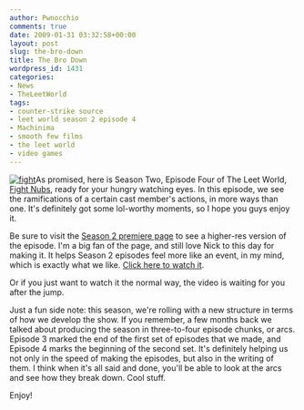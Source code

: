 ```yaml
---
author: Pwnocchio
comments: true
date: 2009-01-31 03:32:58+00:00
layout: post
slug: the-bro-down
title: The Bro Down
wordpress_id: 1431
categories:
- News
- TheLeetWorld
tags:
- counter-strike source
- leet world season 2 episode 4
- Machinima
- smooth few films
- the leet world
- video games
---
```


[![fight](http://smoothfewfilms.com/wp-content/uploads/2009/01/fight-246x300.jpg)](http://smoothfewfilms.com/wp-content/uploads/2009/01/fight.jpg)As promised, here is Season Two, Episode Four of The Leet World, [Fight Nubs](http://smoothfewfilms.com/2009/01/30/fight-nubs/), ready for your hungry watching eyes. In this episode, we see the ramifications of a certain cast member's actions, in more ways than one. It's definitely got some lol-worthy moments, so I hope you guys enjoy it.

Be sure to visit the [Season 2 premiere page](http://www.smoothfewfilms.com/premiere) to see a higher-res version of the episode. I'm a big fan of the page, and still love Nick to this day for making it. It helps Season 2 episodes feel more like an event, in my mind, which is exactly what we like. [Click here to watch it](http://www.smoothfewfilms.com/premiere).

Or if you just want to watch it the normal way, the video is waiting for you after the jump.
<!-- more -->



Just a fun side note: this season, we're rolling with a new structure in terms of how we develop the show. If you remember, a few months back we talked about producing the season in three-to-four episode chunks, or arcs. Episode 3 marked the end of the first set of episodes that we made, and Episode 4 marks the beginning of the second set. It's definitely helping us not only in the speed of making the episodes, but also in the writing of them. I think when it's all said and done, you'll be able to look at the arcs and see how they break down. Cool stuff.

Enjoy!
